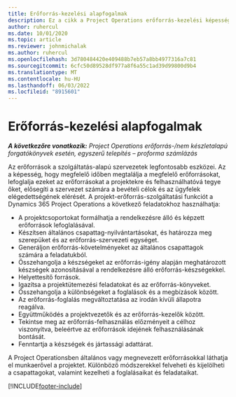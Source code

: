 ```yaml
---
title: Erőforrás-kezelési alapfogalmak
description: Ez a cikk a Project Operations erőforrás-kezelési képességeiről Microsoft Dynamics nyújt tájékoztatást.
author: ruhercul
ms.date: 10/01/2020
ms.topic: article
ms.reviewer: johnmichalak
ms.author: ruhercul
ms.openlocfilehash: 3d780484420e409488b7eb57a8bb4977316a7c81
ms.sourcegitcommit: 6cfc50d89528df977a8f6a55c1ad39d99800d9b4
ms.translationtype: MT
ms.contentlocale: hu-HU
ms.lasthandoff: 06/03/2022
ms.locfileid: "8915601"
---
```

# <a name="resource-management-key-concepts"></a>Erőforrás-kezelési alapfogalmak

_**A következőre vonatkozik:** Project Operations erőforrás-/nem készletalapú forgatókönyvek esetén, egyszerű telepítés – proforma számlázás_

Az erőforrások a szolgáltatás-alapú szervezetek legfontosabb eszközei. Az a képesség, hogy megfelelő időben megtalálja a megfelelő erőforrásokat, lefoglalja ezeket az erőforrásokat a projektekre és felhasználhatóvá tegye őket, elősegíti a szervezet számára a bevételi célok és az ügyfelek elégedettségének elérését. A projekt-erőforrás-szolgáltatási funkciót a Dynamics 365 Project Operations a következő feladatokhoz használhatja:

- A projektcsoportokat formálhatja a rendelkezésre álló és képzett erőforrások lefoglalásával.
- Készítsen általános csapattag-nyilvántartásokat, és határozza meg szerepüket és az erőforrás-szervezeti egységet.
- Generáljon erőforrás-követelményeket az általános csapattagok számára a feladatukból.
- Összehangolja a készségeket az erőforrás-igény alapján meghatározott készségek azonosításával a rendelkezésre álló erőforrás-készségekkel.
- Helyettesítő források.
- Igazítsa a projektütemezési feladatokat és az erőforrás-könyveket.
- Összehangolja a különbségeket a foglalások és a megbízások között.
- Az erőforrás-foglalás megváltoztatása az irodán kívüli állapotra reagálva.
- Együttműködés a projektvezetők és az erőforrás-kezelők között.
- Tekintse meg az erőforrás-felhasználás előzményeit a célhoz viszonyítva, beleértve az erőforrások idejének felhasználásának bontását.
- Fenntartja a készségek és jártassági adattárat.


A Project Operationsben általános vagy megnevezett erőforrásokkal láthatja el munkaerővel a projektet. Különböző módszerekkel felveheti és kijelölheti a csapattagokat, valamint kezelheti a foglalásaikat és feladataikat. 


[!INCLUDE[footer-include](../includes/footer-banner.md)]